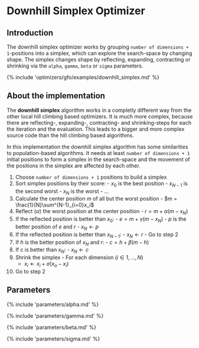 # Downhill Simplex Optimizer


## Introduction

The downhill simplex optimizer works by grouping `number of dimensions + 1`-positions into a simplex, which can explore the search-space by changing shape.
The simplex changes shape by reflecting, expanding, contracting or shrinking via
the `alpha`, `gamma`, `beta` or `sigma` parameters.


{% include 'optimizers/gfo/examples/downhill_simplex.md' %}

## About the implementation

The **downhill simplex** algorithm works in a completly different way from the other local
hill climbing based optimizers. It is much more complex, because there are 
reflecting-, expanding-, contracting- and shrinking-steps for each the iteration and the evaluation. This leads to a bigger and more complex source code than the hill climbing based algorithms.

In this implementation the downhill simplex algorithm has some similarities to population-based algorithms. It needs at least `number of dimensions + 1` initial positions to form a simplex in the search-space and the movement of the positions in the simplex are affected by each other.


  1. Choose `number of dimensions + 1` positions to build a simplex
  2. Sort simplex positions by their score:
    - $x_0$ is the best position
    - $x_{N-1}$ is the second worst
    - $x_N$ is the worst
    - ...
  3. Calculate the center position $m$ of all but the worst position
    - $m = \frac{1}{N}\sum^{N-1}_{i=0}x_i$
  4. Reflect ($\alpha$) the worst position at the center position
    - $r = m + \alpha (m - x_N)$
  5. If the reflected position is better than $x_0$:
    - $e=m+\gamma(m-x_N)$
    - $p$ is the better position of $e$ and $r$
    - $x_N \leftarrow p$
  6. If the reflected position is better than $x_{N-1}$:
    - $x_N \leftarrow r$
    - Go to step 2
  7. If $h$ is the better position of $x_N$ and $r$:
    - $c=h+\beta(m-h)$
  8. If c is better than $x_N$:
    - $x_N \leftarrow c$
  9.  Shrink the simplex
    - For each dimension $(i \in {1, ..., N})$
      - $x_i \leftarrow x_i + \sigma(x_o - x_i)$
  10. Go to step 2



## Parameters

{% include 'parameters/alpha.md' %}

{% include 'parameters/gamma.md' %}

{% include 'parameters/beta.md' %}

{% include 'parameters/sigma.md' %}
